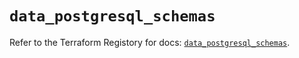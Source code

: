 # `data_postgresql_schemas`

Refer to the Terraform Registory for docs: [`data_postgresql_schemas`](https://registry.terraform.io/providers/cyrilgdn/postgresql/1.19.0/docs/data-sources/schemas).
